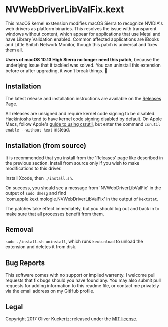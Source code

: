NVWebDriverLibValFix.kext
=========================

This macOS kernel exstension modifies macOS Sierra to recognize NVIDIA's web drivers as platform binaries. This resolves the issue with transparent windows without content, which appear for applications that use Metal and have Library Validation enabled. Common affected applications are iBooks and Little Snitch Network Monitor, though this patch is universal and fixes them all.

**Users of macOS 10.13 High Sierra no longer need this patch,** because the underlying issue that it tackled was solved. You can uninstall this extension before or after upgrading, it won't break things. 🎉

Installation
------------

The latest release and installation instructions  are available on the [Releases Page](https://github.com/mologie/NVWebDriverLibValFix/releases).

All releases are unsigned and require kernel code signing to be disabled. Hackintoshs tend to have kernel code signing disabled by default. On Apple Macs, follow Apple's [guide to using csrutil](https://developer.apple.com/library/content/documentation/Security/Conceptual/System_Integrity_Protection_Guide/ConfiguringSystemIntegrityProtection/ConfiguringSystemIntegrityProtection.html), but enter the command `csrutil enable --without kext` instead.

Installation (from source)
--------------------------

It is recommended that you install from the 'Releases' page like described in the previous section. Install from source only if you wish to make modifications to this driver.

Install Xcode, then `./install.sh`.

On success, you should see a message from 'NVWebDriverLibValFix' in the output of `sudo dmesg` and find 'com.apple.kext.mologie.NVWebDriverLibValFix' in the output of `kextstat`.

The patches take effect immediately, but you should log out and back in to make sure that all processes benefit from them.

Removal
-------

`sudo ./install.sh uninstall`, which runs `kextunload` to unload the extension and deletes it from disk.

Bug Reports
-----------

This software comes with no support or implied warrenty. I welcome pull requests that fix bugs should you have found any. You may also submit pull requests for adding information to this readme file, or contact me privately via the email address on my GitHub profile.

Legal
-----

Copyright 2017 Oliver Kuckertz; released under the [MIT license](LICENSE).
